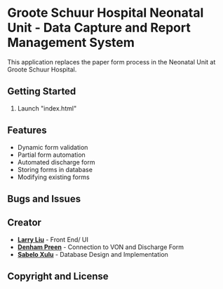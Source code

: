 # Groote Schuur Hospital Neonatal Unit - Data Capture and Report Management System

This application replaces the paper form process in the Neonatal Unit at Groote Schuur Hospital. 

## Getting Started
1. Launch "index.html"

## Features
* Dynamic form validation
* Partial form automation
* Automated discharge form
* Storing forms in database
* Modifying existing forms


## Bugs and Issues


## Creator

* **[Larry Liu](https://github.com/justsolarry)** - Front End/ UI 
* **[Denham Preen](https://github.com/DenhamPreen)** - Connection to VON and Discharge Form
* **[Sabelo Xulu](https://github.com/DenhamPreen)** - Database Design and Implementation

## Copyright and License
